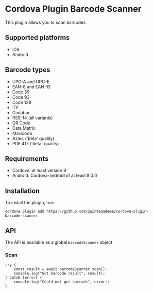 # Cordova Plugin Barcode Scanner

This plugin allows you to scan barcodes.

## Supported platforms

- iOS
- Android

## Barcode types

- UPC-A and UPC-E
- EAN-8 and EAN-13
- Code 39
- Code 93
- Code 128
- ITF
- Codabar
- RSS-14 (all variants)
- QR Code
- Data Matrix
- Maxicode
- Aztec ('beta' quality)
- PDF 417 ('beta' quality)

## Requirements

- Cordova: at least version 9
- Android: Cordova-android of at least 8.0.0

## Installation

To install the plugin, run:
```
cordova plugin add https://github.com/quintenadema/cordova-plugin-barcode-scanner
```

## API

The API is available as a global `barcodeScanner` object

### Scan

```
try {
	const result = await barcodeScanner.scan();
	console.log("Got barcode result", result);
} catch (error) {
	console.log("Could not get barcode", error);
}
```